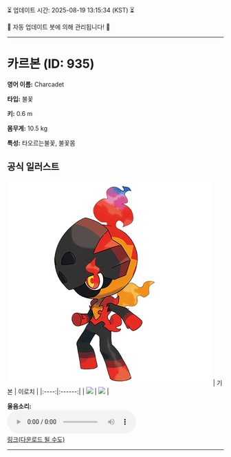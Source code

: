 
⏳ 업데이트 시간: 2025-08-19 13:15:34 (KST) ⏳

🤖 자동 업데이트 봇에 의해 관리됩니다! 🤖

---

# 카르본 (ID: 935)
**영어 이름:** Charcadet

**타입:** 불꽃

**키:** 0.6 m

**몸무게:** 10.5 kg

**특성:** 타오르는불꽃, 불꽃몸

## 공식 일러스트
![](https://raw.githubusercontent.com/PokeAPI/sprites/master/sprites/pokemon/other/official-artwork/935.png)
| 기본 | 이로치 |
|:----:|:------:|
| <img src="http://play.pokemonshowdown.com/sprites/ani/charcadet.gif" width="200"> | <img src="http://play.pokemonshowdown.com/sprites/ani-shiny/charcadet.gif" width="200"> |

**울음소리:**<br><audio controls src="https://raw.githubusercontent.com/PokeAPI/cries/main/cries/pokemon/latest/935.ogg"></audio><br> [링크(다운로드 될 수도)](https://raw.githubusercontent.com/PokeAPI/cries/main/cries/pokemon/latest/935.ogg)


---
